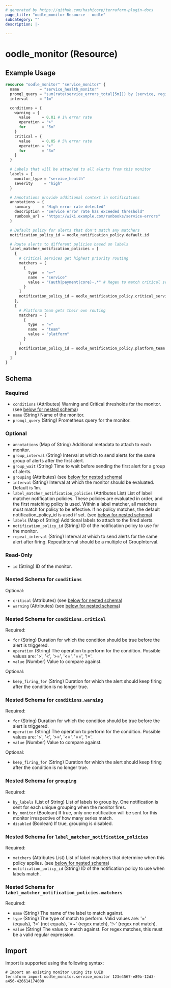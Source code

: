 ```yaml
---
# generated by https://github.com/hashicorp/terraform-plugin-docs
page_title: "oodle_monitor Resource - oodle"
subcategory: ""
description: |-
  
---
```


# oodle_monitor (Resource)



## Example Usage

```terraform
resource "oodle_monitor" "service_monitor" {
  name         = "service_health_monitor"
  promql_query = "sum(rate(service_errors_total[5m])) by (service, region, team) / sum(rate(service_requests_total[5m])) by (service, region, team) > 0.01"
  interval     = "1m"

  conditions = {
    warning = {
      value     = 0.01 # 1% error rate
      operation = ">"
      for       = "5m"
    }
    critical = {
      value     = 0.05 # 5% error rate
      operation = ">"
      for       = "3m"
    }
  }

  # Labels that will be attached to all alerts from this monitor
  labels = {
    monitor_type = "service_health"
    severity     = "high"
  }

  # Annotations provide additional context in notifications
  annotations = {
    summary     = "High error rate detected"
    description = "Service error rate has exceeded threshold"
    runbook_url = "https://wiki.example.com/runbooks/service-errors"
  }

  # Default policy for alerts that don't match any matchers
  notification_policy_id = oodle_notification_policy.default.id

  # Route alerts to different policies based on labels
  label_matcher_notification_policies = [
    {
      # Critical services get highest priority routing
      matchers = [
        {
          type  = "=~"
          name  = "service"
          value = "(auth|payment|core)-.*" # Regex to match critical services
        }
      ]
      notification_policy_id = oodle_notification_policy.critical_services.id
    },
    {
      # Platform team gets their own routing
      matchers = [
        {
          type  = "="
          name  = "team"
          value = "platform"
        }
      ]
      notification_policy_id = oodle_notification_policy.platform_team.id
    }
  ]
}
```

<!-- schema generated by tfplugindocs -->
## Schema

### Required

- `conditions` (Attributes) Warning and Critical thresholds for the monitor. (see [below for nested schema](#nestedatt--conditions))
- `name` (String) Name of the monitor.
- `promql_query` (String) Prometheus query for the monitor.

### Optional

- `annotations` (Map of String) Additional metadata to attach to each monitor.
- `group_interval` (String) Interval at which to send alerts for the same group of alerts after the first alert.
- `group_wait` (String) Time to wait before sending the first alert for a group of alerts.
- `grouping` (Attributes) (see [below for nested schema](#nestedatt--grouping))
- `interval` (String) Interval at which the monitor should be evaluated. Default is 1m.
- `label_matcher_notification_policies` (Attributes List) List of label matcher notification policies. These policies are evaluated in order, and the first matching policy is used. Within a label matcher, all matchers must match for policy to be effective. If no policy matches, the default notification_policy_id is used if set. (see [below for nested schema](#nestedatt--label_matcher_notification_policies))
- `labels` (Map of String) Additional labels to attach to the fired alerts.
- `notification_policy_id` (String) ID of the notification policy to use for the monitor.
- `repeat_interval` (String) Interval at which to send alerts for the same alert after firing. RepeatInterval should be a multiple of GroupInterval.

### Read-Only

- `id` (String) ID of the monitor.

<a id="nestedatt--conditions"></a>
### Nested Schema for `conditions`

Optional:

- `critical` (Attributes) (see [below for nested schema](#nestedatt--conditions--critical))
- `warning` (Attributes) (see [below for nested schema](#nestedatt--conditions--warning))

<a id="nestedatt--conditions--critical"></a>
### Nested Schema for `conditions.critical`

Required:

- `for` (String) Duration for which the condition should be true before the alert is triggered.
- `operation` (String) The operation to perform for the condition. Possible values are: '>', '<', '>=', '<=', '==', '!='.
- `value` (Number) Value to compare against.

Optional:

- `keep_firing_for` (String) Duration for which the alert should keep firing after the condition is no longer true.


<a id="nestedatt--conditions--warning"></a>
### Nested Schema for `conditions.warning`

Required:

- `for` (String) Duration for which the condition should be true before the alert is triggered.
- `operation` (String) The operation to perform for the condition. Possible values are: '>', '<', '>=', '<=', '==', '!='.
- `value` (Number) Value to compare against.

Optional:

- `keep_firing_for` (String) Duration for which the alert should keep firing after the condition is no longer true.



<a id="nestedatt--grouping"></a>
### Nested Schema for `grouping`

Required:

- `by_labels` (List of String) List of labels to group by. One notification is sent for each unique grouping when the monitor fires.
- `by_monitor` (Boolean) If true, only one notification will be sent for this monitor irrespective of how many series match.
- `disabled` (Boolean) If true, grouping is disabled.


<a id="nestedatt--label_matcher_notification_policies"></a>
### Nested Schema for `label_matcher_notification_policies`

Required:

- `matchers` (Attributes List) List of label matchers that determine when this policy applies. (see [below for nested schema](#nestedatt--label_matcher_notification_policies--matchers))
- `notification_policy_id` (String) ID of the notification policy to use when labels match.

<a id="nestedatt--label_matcher_notification_policies--matchers"></a>
### Nested Schema for `label_matcher_notification_policies.matchers`

Required:

- `name` (String) The name of the label to match against.
- `type` (String) The type of match to perform. Valid values are: '=' (equals), '!=' (not equals), '=~' (regex match), '!~' (regex not match).
- `value` (String) The value to match against. For regex matches, this must be a valid regular expression.

## Import

Import is supported using the following syntax:

```shell
# Import an existing monitor using its UUID
terraform import oodle_monitor.service_monitor 123e4567-e89b-12d3-a456-426614174000
```
